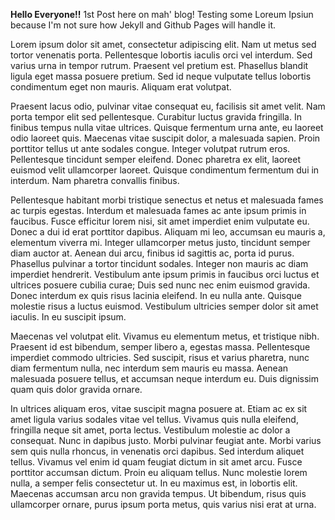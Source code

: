 **Hello Everyone!!** 
1st Post here on mah' blog! Testing some Loreum Ipsiun because I'm not sure how Jekyll and Github Pages will handle it.  

Lorem ipsum dolor sit amet, consectetur adipiscing elit. Nam ut metus sed tortor venenatis porta. Pellentesque lobortis iaculis orci vel interdum. Sed varius urna in tempor rutrum. Praesent vel pretium est. Phasellus blandit ligula eget massa posuere pretium. Sed id neque vulputate tellus lobortis condimentum eget non mauris. Aliquam erat volutpat.

Praesent lacus odio, pulvinar vitae consequat eu, facilisis sit amet velit. Nam porta tempor elit sed pellentesque. Curabitur luctus gravida fringilla. In finibus tempus nulla vitae ultrices. Quisque fermentum urna ante, eu laoreet odio laoreet quis. Maecenas vitae suscipit dolor, a malesuada sapien. Proin porttitor tellus ut ante sodales congue. Integer volutpat rutrum eros. Pellentesque tincidunt semper eleifend. Donec pharetra ex elit, laoreet euismod velit ullamcorper laoreet. Quisque condimentum fermentum dui in interdum. Nam pharetra convallis finibus.

Pellentesque habitant morbi tristique senectus et netus et malesuada fames ac turpis egestas. Interdum et malesuada fames ac ante ipsum primis in faucibus. Fusce efficitur lorem nisi, sit amet imperdiet enim vulputate eu. Donec a dui id erat porttitor dapibus. Aliquam mi leo, accumsan eu mauris a, elementum viverra mi. Integer ullamcorper metus justo, tincidunt semper diam auctor at. Aenean dui arcu, finibus id sagittis ac, porta id purus. Phasellus pulvinar a tortor tincidunt sodales. Integer non mauris ac diam imperdiet hendrerit. Vestibulum ante ipsum primis in faucibus orci luctus et ultrices posuere cubilia curae; Duis sed nunc nec enim euismod gravida. Donec interdum ex quis risus lacinia eleifend. In eu nulla ante. Quisque molestie risus a luctus euismod. Vestibulum ultricies semper dolor sit amet iaculis. In eu suscipit ipsum.

Maecenas vel volutpat elit. Vivamus eu elementum metus, et tristique nibh. Praesent id est bibendum, semper libero a, egestas massa. Pellentesque imperdiet commodo ultricies. Sed suscipit, risus et varius pharetra, nunc diam fermentum nulla, nec interdum sem mauris eu massa. Aenean malesuada posuere tellus, et accumsan neque interdum eu. Duis dignissim quam quis dolor gravida ornare.

In ultrices aliquam eros, vitae suscipit magna posuere at. Etiam ac ex sit amet ligula varius sodales vitae vel tellus. Vivamus quis nulla eleifend, fringilla neque sit amet, porta lectus. Vestibulum molestie ac dolor a consequat. Nunc in dapibus justo. Morbi pulvinar feugiat ante. Morbi varius sem quis nulla rhoncus, in venenatis orci dapibus. Sed interdum aliquet tellus. Vivamus vel enim id quam feugiat dictum in sit amet arcu. Fusce porttitor accumsan dictum. Proin eu aliquam tellus. Nunc molestie lorem nulla, a semper felis consectetur ut. In eu maximus est, in lobortis elit. Maecenas accumsan arcu non gravida tempus. Ut bibendum, risus quis ullamcorper ornare, purus ipsum porta metus, quis varius nisi erat at urna.
